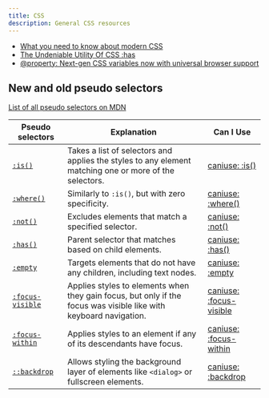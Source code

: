 ```yaml
---
title: CSS
description: General CSS resources
---
```


- [What you need to know about modern CSS](https://frontendmasters.com/blog/what-you-need-to-know-about-modern-css-spring-2024-edition/)
- [The Undeniable Utility Of CSS :has](https://www.joshwcomeau.com/css/has/)
- [@property: Next-gen CSS variables now with universal browser support](https://web.dev/blog/at-property-baseline)

## New and old pseudo selectors

[List of all pseudo selectors on MDN](https://developer.mozilla.org/en-US/docs/Web/CSS/Pseudo-classes)

| Pseudo selectors                                                                    | Explanation                                                                                                       | Can I Use                                                            |
| ----------------------------------------------------------------------------------- | ----------------------------------------------------------------------------------------------------------------- | -------------------------------------------------------------------- |
| [`:is()`](https://developer.mozilla.org/en-US/docs/Web/CSS/:is)                     | Takes a list of selectors and applies the styles to any element matching one or more of the selectors.            | [caniuse: :is()](https://caniuse.com/css-matches-pseudo)             |
| [`:where()`](https://developer.mozilla.org/en-US/docs/Web/CSS/:where)               | Similarly to `:is()`, but with zero specificity.                                                                  | [caniuse: :where()](https://caniuse.com/mdn-css_selectors_where)     |
| [`:not()`](https://developer.mozilla.org/en-US/docs/Web/CSS/:not)                   | Excludes elements that match a specified selector.                                                                | [caniuse: :not()](https://caniuse.com/mdn-css_selectors_not)         |
| [`:has()`](https://developer.mozilla.org/en-US/docs/Web/CSS/:has)                   | Parent selector that matches based on child elements.                                                             | [caniuse: :has()](https://caniuse.com/css-has)                       |
| [`:empty`](https://developer.mozilla.org/en-US/docs/Web/CSS/:empty)                 | Targets elements that do not have any children, including text nodes.                                             | [caniuse: :empty](https://caniuse.com/mdn-css_selectors_empty)       |
| [`:focus-visible`](https://developer.mozilla.org/en-US/docs/Web/CSS/:focus-visible) | Applies styles to elements when they gain focus, but only if the focus was visible like with keyboard navigation. | [caniuse: :focus-visible](https://caniuse.com/css-focus-visible)     |
| [`:focus-within`](https://developer.mozilla.org/en-US/docs/Web/CSS/:focus-within)   | Applies styles to an element if any of its descendants have focus.                                                | [caniuse: :focus-within](https://caniuse.com/css-focus-within)       |
| [`::backdrop`](https://developer.mozilla.org/en-US/docs/Web/CSS/::backdrop)         | Allows styling the background layer of elements like `<dialog>` or fullscreen elements.                           | [caniuse: :backdrop](https://caniuse.com/mdn-css_selectors_backdrop) |
